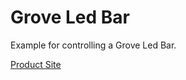 # Grove Led Bar

Example for controlling a Grove Led Bar.

<a href="http://www.seeedstudio.com/wiki/Grove_-_LED_Bar" target="_blank">Product Site</a>

